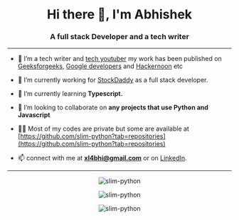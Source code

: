 <h1 align="center">Hi there 👋, I'm Abhishek</h1>
<h3 align="center">A full stack Developer and a tech writer</h3>

---
- 📝 I’m a tech writer and  [tech youtuber](https://www.youtube.com/channel/UCPZwDa33EL_UK3VDZGw_9rg) my work has been published on [Geeksforgeeks](https://www.geeksforgeeks.org/how-to-create-a-meeting-with-zoom-api-in-python/), [Google developers](https://devlibrary.withgoogle.com/products/firebase) and [Hackernoon](https://hackernoon.com/advanced-linux-shell-with-ai-powered-features-g52d35bk) etc
- 🔭 I’m currently working for [StockDaddy](https://stockdaddy.in/) as a full stack developer.

- 🌱 I’m currently learning **Typescript.**

- 👯 I’m looking to collaborate on **any projects that use Python and Javascript**

- 👨‍💻 Most of my codes are private but some are available at [https://github.com/slim-python?tab=repositories](https://github.com/slim-python?tab=repositories)

- 📫 connect with me at **xl4bhi@gmail.com** or on [LinkedIn](https://www.linkedin.com/in/itsabhisek/).
<hr />
<p align="center"><img src="https://github-readme-stats.vercel.app/api/top-langs?username=slim-python&show_icons=true&theme=synthwave&locale=en&layout=compact" alt="slim-python" /></p>

<p align="center"><img src="https://github-readme-stats.vercel.app/api?username=slim-python&show_icons=true&theme=synthwave&locale=en" alt="slim-python" /></p>


<p align="center"> <img src="https://komarev.com/ghpvc/?username=raprocks&label=Profile%20Visits&color=694c94&style=flat" alt="slim-python" /></p>
